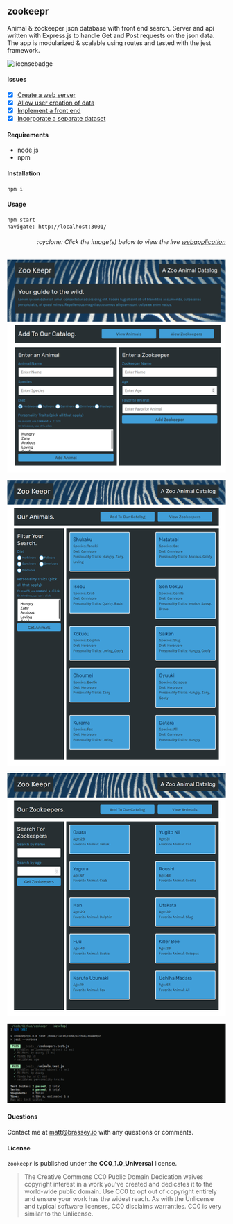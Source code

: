 ## zookeepr

Animal & zookeeper json database with front end search. Server and api written with Express.js to handle Get and Post requests on the json data. The app is modularized & scalable using routes and tested with the jest framework.

![licensebadge](https://img.shields.io/badge/license-CC0_1.0_Universal-blue)

#### Issues

- [x] [Create a web server](https://github.com/MBrassey/zookeepr/issues/1)
- [x] [Allow user creation of data](https://github.com/MBrassey/zookeepr/issues/2)
- [x] [Implement a front end](https://github.com/MBrassey/zookeepr/issues/3)
- [x] [Incorporate a separate dataset](https://github.com/MBrassey/zookeepr/issues/4)

#### Requirements

- node.js
- npm

#### Installation

    npm i

#### Usage

    npm start
    navigate: http://localhost:3001/

<h6><p align="right">:cyclone: Click the image(s) below to view the live <a id="Screenshots" href="https://zookeepr-mbrassey.herokuapp.com/">webapplication</a></p></h6>

[<p align="center"><img src="lib/Preview.png">](https://zookeepr-mbrassey.herokuapp.com/)

[<p align="center"><img src="lib/Preview1.png">](https://zookeepr-mbrassey.herokuapp.com/)

[<p align="center"><img src="lib/Preview2.png">](https://zookeepr-mbrassey.herokuapp.com/)

[<p align="center"><img src="lib/Preview3.png">](https://zookeepr-mbrassey.herokuapp.com/)

#### Questions

Contact me at [matt@brassey.io](mailto:matt@brassey.io) with any questions or comments.

#### License

`zookeepr` is published under the **CC0_1.0_Universal** license.

> The Creative Commons CC0 Public Domain Dedication waives copyright interest in a work you've created and dedicates it to the world-wide public domain. Use CC0 to opt out of copyright entirely and ensure your work has the widest reach. As with the Unlicense and typical software licenses, CC0 disclaims warranties. CC0 is very similar to the Unlicense.
